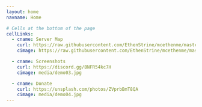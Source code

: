 ```yaml
---
layout: home
navname: Home

# Cells at the bottom of the page
cellLinks:
  - cname: Server Map
    curl: https://raw.githubusercontent.com/EthenStrine/mcethenme/master/docs/media/greenskull%20map.png
    cimage: https://raw.githubusercontent.com/EthenStrine/mcethenme/master/docs/media/greenskull%20map.png

  - cname: Screenshots
    curl: https://discord.gg/BNFR54kc7H
    cimage: media/demo03.jpg

  - cname: Donate
    curl: https://unsplash.com/photos/ZVprbBmT8QA
    cimage: media/demo04.jpg
---
```

